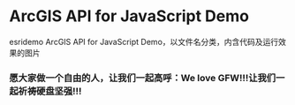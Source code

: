 # ArcGIS API for JavaScript Demo
esridemo
ArcGIS API for JavaScript Demo，以文件名分类，内含代码及运行效果的图片

### 愿大家做一个自由的人，让我们一起高呼：We love GFW!!!让我们一起祈祷硬盘坚强!!!
